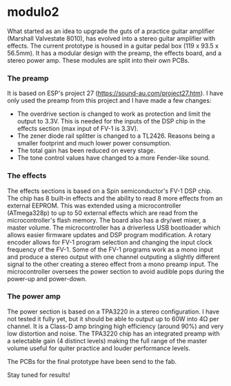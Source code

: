 # modulo2

What started as an idea to upgrade the guts of a practice guitar amplifier (Marshall Valvestate 8010), has evolved into a stereo guitar amplifier with effects. The current prototype is housed in a guitar pedal box (119 x 93.5 x 56.5mm). It has a modular design with the preamp, the effects board, and a stereo power amp. These modules are split into their own PCBs.

### The preamp

It is based on ESP's project 27 (https://sound-au.com/project27.htm). I have only used the preamp from this project and I have made a few changes:

- The overdrive section is changed to work as protection and limit the output to 3.3V. This is needed for the inputs of the DSP chip in the effects section (max input of FV-1 is 3.3V).
- The zener diode rail splitter is changed to a TL2426. Reasons being a smaller footprint and much lower power consumption.
- The total gain has been reduced on every stage.
- The tone control values have changed to a more Fender-like sound.

### The effects

The effects sections is based on a Spin semiconductor's FV-1 DSP chip. The chip has 8 built-in effects and the ability to read 8 more effects from an external EEPROM. This was extended using a microcontroller (ATmega328p) to up to 50 external effects which are read from the microcontroller's flash memory. The board also has a dry/wet mixer, a master volume. The microcontroller has a driverless USB bootloader which allows easier firmware updates and DSP program modification. A rotary encoder allows for FV-1 program selection and changing the input clock frequency of the FV-1. Some of the FV-1 programs work as a mono input and produce a stereo output with one channel outputing a slightly different signal to the other creating a stereo effect from a mono preamp input. The microcontroller oversees the power section to avoid audible pops during the power-up and power-down.

### The power amp

The power section is based on a TPA3220 in a stereo configuration. I have not tested it fully yet, but it should be able to output up to 60W into 4Ω per channel. It is a Class-D amp bringing high efficiency (around 90%) and very low distortion and noise. The TPA3220 chip has an integrated preamp with a selectable gain (4 distinct levels) making the full range of the master volume useful for quiter practice and louder performance levels.



The PCBs for the final prototype have been send to the fab.

Stay tuned for results!